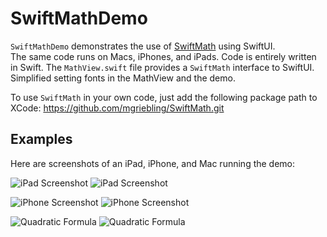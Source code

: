 # SwiftMathDemo

`SwiftMathDemo` demonstrates the use of [SwiftMath](https://github.com/mgriebling/SwiftMath.git) using SwiftUI.  
The same code runs on Macs, iPhones, and iPads. Code is entirely written in Swift. 
The `MathView.swift` file provides a `SwiftMath` interface to SwiftUI.
Simplified setting fonts in the MathView and the demo.

To use `SwiftMath` in your own code, just add the following package path to 
XCode: https://github.com/mgriebling/SwiftMath.git

## Examples
Here are screenshots of an iPad, iPhone, and Mac running the demo:

![iPad Screenshot](images/lightiPad.png#gh-light-mode-only)
![iPad Screenshot](images/darkiPad.jpeg#gh-dark-mode-only)

![iPhone Screenshot](images/darkiPhone.png#gh-dark-mode-only)
![iPhone Screenshot](images/lightiPhone.jpeg#gh-light-mode-only)

![Quadratic Formula](images/darkiMac.png#gh-dark-mode-only)
![Quadratic Formula](images/lightiMac.png#gh-light-mode-only)



